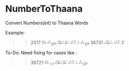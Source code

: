 # NumberToThaana
Convert Numbers(int) to Thaana Words 

Example:

>> 2017
ދޭ ހާސް ސަތާރަ
>> 36731
ތިރީސް ހަ ހާސް ހަތްސަތޭކަ ތިރީސް އެއް

To-Do:
Need fixing for cases like :

>> 36721
ތިރީސް ހަ ހާސް ހަތްސަތޭކަ ވިހި އެއް
